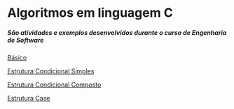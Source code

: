 # Algoritmos em linguagem C
##### São atividades e exemplos desenvolvidos durante o curso de Engenharia de Software

[Básico](/Algoritmos-em-C/tree/master/Básico)

[Estrutura Condicional Simples](/Algoritmos-em-C/tree/master/Condicional%20Simples)

[Estrutura Condicional Composto](/Algoritmos-em-C/tree/master/Condicional%20Composta)

[Estrutura Case](/Algoritmos-em-C/tree/master/Estrutura%20Case)

